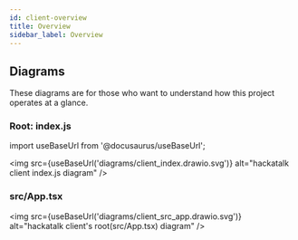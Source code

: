 ```yaml
---
id: client-overview
title: Overview
sidebar_label: Overview
---
```


## Diagrams

These diagrams are for those who want to understand how this project operates at a glance.

### Root: index.js

import useBaseUrl from '@docusaurus/useBaseUrl';

<img src={useBaseUrl('diagrams/client_index.drawio.svg')} alt="hackatalk client index.js diagram" />


### src/App.tsx

<img src={useBaseUrl('diagrams/client_src_app.drawio.svg')} alt="hackatalk client's root(src/App.tsx) diagram" />
